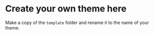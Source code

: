 # Create your own theme here

Make a copy of the `template` folder and rename it to the name of your theme.
